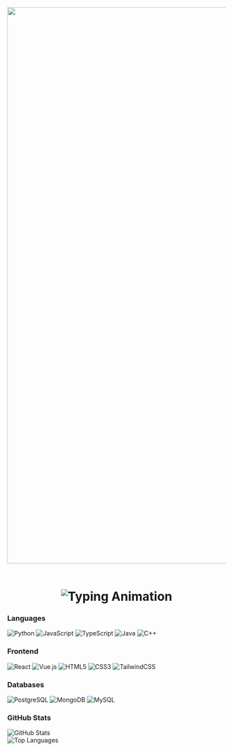<div align="center">
  <img src="https://nurseslabs.com/wp-content/uploads/2015/03/reactiongifs-63.gif" width="1280" style="margin-bottom: 20px;">
  
  <h1>
    <img src="https://readme-typing-svg.herokuapp.com?font=Righteous&size=32&duration=3000&pause=500&color=2AA745&center=true&vCenter=true&width=550&lines=Hello+There!+I'm+Ofatonto;Full-Stack+Developer;Open-Source+Contributor;Problem+Solver" alt="Typing Animation">
  </h1>
</div>

### **Languages**
![Python](https://img.shields.io/badge/Python-3776AB?style=for-the-badge&logo=python&logoColor=white)
![JavaScript](https://img.shields.io/badge/JavaScript-F7DF1E?style=for-the-badge&logo=javascript&logoColor=black)
![TypeScript](https://img.shields.io/badge/TypeScript-007ACC?style=for-the-badge&logo=typescript&logoColor=white)
![Java](https://img.shields.io/badge/Java-ED8B00?style=for-the-badge&logo=openjdk&logoColor=white)
![C++](https://img.shields.io/badge/C++-00599C?style=for-the-badge&logo=c%2B%2B&logoColor=white)

### **Frontend**
![React](https://img.shields.io/badge/React-20232A?style=for-the-badge&logo=react&logoColor=61DAFB)
![Vue.js](https://img.shields.io/badge/Vue.js-4FC08D?style=for-the-badge&logo=vuedotjs&logoColor=white)
![HTML5](https://img.shields.io/badge/HTML5-E34F26?style=for-the-badge&logo=html5&logoColor=white)
![CSS3](https://img.shields.io/badge/CSS3-1572B6?style=for-the-badge&logo=css3&logoColor=white)
![TailwindCSS](https://img.shields.io/badge/Tailwind_CSS-38B2AC?style=for-the-badge&logo=tailwind-css&logoColor=white)

### **Databases**
![PostgreSQL](https://img.shields.io/badge/PostgreSQL-316192?style=for-the-badge&logo=postgresql&logoColor=white)
![MongoDB](https://img.shields.io/badge/MongoDB-4EA94B?style=for-the-badge&logo=mongodb&logoColor=white)
![MySQL](https://img.shields.io/badge/MySQL-005C84?style=for-the-badge&logo=mysql&logoColor=white)

### **GitHub Stats**

![GitHub Stats](https://github-readme-stats.vercel.app/api?username=Ofatonto&theme=vue&hide_border=false&include_all_commits=false&count_private=false&show_icons=true&bg_color=0d1117&title_color=2AA745&text_color=FFFFFF&icon_color=2AA745)<br/>
![Top Languages](https://github-readme-stats.vercel.app/api/top-langs/?username=Ofatonto&theme=vue&hide_border=false&include_all_commits=false&count_private=false&layout=compact&bg_color=0d1117&title_color=2AA745&text_color=FFFFFF)

